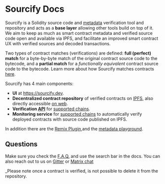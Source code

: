 ---
---

# Sourcify Docs

Sourcify is a Solidity source code and [metadata](/docs/metadata) verification tool and repository and acts as a **base layer** allowing other tools build on top of it. We aim to keep as much as smart contract metadata and verified source code open and available via IPFS, and facilitate an improved smart contract UX with verified sources and decoded transactions.

Two types of contract matches (verifications) are defined: **full (perfect) match** for a byte-by-byte match of the original contract source code to the bytecode, and a **partial match** for a _functionally equivalent_ contract source code to the bytecode. Learn more about how Sourcify matches contracts [here](/docs/full-vs-partial-match).

Sourcify has 4 main components:

- **UI** at https://sourcify.dev.
- **Decentralized contract repository** of verified contracts on [IPFS](/docs/repository#ipfs), also directly accessible [on web](/docs/repository#web).
- **Verification [API](/docs/api)** for [supported chains](/docs/chains).
- **Monitoring service** for [supported chains](/docs/chains) to automatically verify deployed contracts with source code published on IPFS.

In addition there are the [Remix Plugin](/docs/packages/remix_plugin),and the [metadata playground](https://playground.sourcify.dev).

## Questions

Make sure you check the [F.A.Q.](/docs/faq) and use the search bar in the docs. You can also reach out to us on [Gitter](https://gitter.im/ethereum/source-verify) or [Matrix chat](https://matrix.to/#/#ethereum_source-verify:gitter.im)

\_Please note once a contract is verified, is not possible to delete it from the repository.
